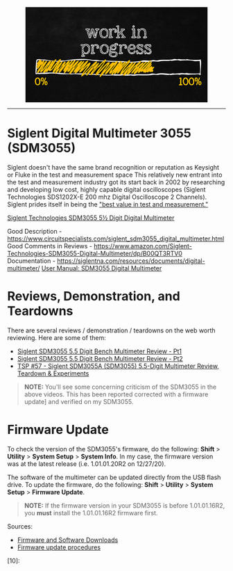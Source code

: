 <!--
Maintainer:   jeffskinnerbox@yahoo.com / www.jeffskinnerbox.me
Version:      0.0.0
-->


<div align="center">
<img src="https://raw.githubusercontent.com/jeffskinnerbox/blog/main/content/images/banners-bkgrds/work-in-progress.jpg" title="These materials require additional work and are not ready for general use." align="center" width=420px height=219px>
</div>


-----





# Siglent Digital Multimeter 3055 (SDM3055)

Siglent doesn't have the same brand recognition or reputation as Keysight or Fluke in the test and measurement space
This relatively new entrant into the test and measurement industry got its start back in 2002 by researching and developing low cost, highly capable digital oscilloscopes (Siglent Technologies SDS1202X-E 200 mhz Digital Oscilloscope 2 Channels).
Siglent prides itself in being the ["best value in test and measurement."](https://siglentna.com/about/)

[Siglent Technologies SDM3055 5½ Digit Digital Multimeter](https://siglentna.com/digital-multimeters/sdm3055-5-%C2%BD-digits-dual-display-digital-multimeters/)


Good Description - <https://www.circuitspecialists.com/siglent_sdm3055_digital_multimeter.html>
Good Comments in Reviews - <https://www.amazon.com/Siglent-Technologies-SDM3055-Digital-Multimeter/dp/B00QT3RTV0>
Documentation - <https://siglentna.com/resources/documents/digital-multimeter/>
[User Manual: SDM3055 Digital Multimeter](https://siglentna.com/wp-content/uploads/dlm_uploads/2017/10/SDM3055x_UserManual_UM06035-E02A.pdf)

# Reviews, Demonstration, and Teardowns

There are several reviews / demonstration / teardowns on the web worth reviewing.
Here are some of them:

* [Siglent SDM3055 5.5 Digit Bench Multimeter Review - Pt1](https://www.youtube.com/watch?v=0wXZ5IezdP0)
* [Siglent SDM3055 5.5 Digit Bench Multimeter Review - Pt2](https://www.youtube.com/watch?v=WxnSRGE82cA)
* [TSP #57 - Siglent SDM3055A (SDM3055) 5.5-Digit Multimeter Review, Teardown & Experiments](https://www.youtube.com/watch?v=rmTP-aR3CxQ)

>**NOTE:** You'll see some concerning criticism of the SDM3055 in the above videos.
>This has been reported corrected with a firmware update] and verified on my SDM3055.

# Firmware Update

To check the version of the SDM3055's firmware,
do the following:
**Shift** > **Utility** > **System Setup** > **System Info**.
In my case, the firmware version was at the latest release (i.e. 1.01.01.20R2 on 12/27/20).

The software of the multimeter can be updated directly from the USB flash drive.
To update the firmware, do the following:
**Shift** > **Utility** > **System Setup** > **Firmware Update**.

>**NOTE:** If the firmware version in your SDM3055 is before 1.01.01.16R2,
> you **must** install the 1.01.01.16R2 firmware first.

Sources:

* [Firmware and Software Downloads](https://www.siglenteu.com/service-and-support/firmware-software/digital-multimeters/)
* [Firmware update procedures](https://siglentna.com/wp-content/uploads/dlm_uploads/2017/10/SDM3055x_UserManual_UM06035-E02A.pdf)



[02]:
[03]:
[04]:
[05]:
[06]:
[07]:
[08]:
[09]:
[10]:

